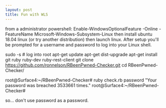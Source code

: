 ```yaml
---
layout: post
title: Fun with WLS
---
```

from a administrator powershell:
Enable-WindowsOptionalFeature -Online -FeatureName Microsoft-Windows-Subsystem-Linux 
then install ubuntu 18.04 linux (or try another distribution)
then launch linux. After setup you'll be prompted for a username and password to log into your Linux shell.

sudo -s   # log into root
apt-get update
apt-get dist-upgrade
apt-get install git ruby ruby-dev ruby-rest-client 
git clone https://github.com/ronnelson/RBeenPwned-Checker.git
cd RBeenPwned-Checker/

root@Surface4:~/RBeenPwned-Checker# ruby check.rb password
"Your password was breached 3533661 times."
root@Surface4:~/RBeenPwned-Checker#

so... don't use password as a password.  <Grin>

